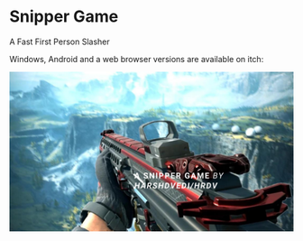 # Snipper Game 
A Fast First Person Slasher

Windows, Android and a web browser versions are available on itch:

![image](https://github.com/hrdv10/snipper-game/blob/m/thumbna.png.png)
